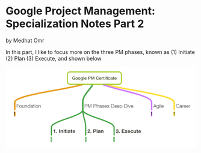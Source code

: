 # Google Project Management: Specialization Notes Part 2

by Medhat Omr

In this part, I like to focus more on the three PM phases, known as (1) Initiate
(2) Plan (3) Execute, and shown below

![](assets/part2-overview-2021-07-20-17-36-03.png)